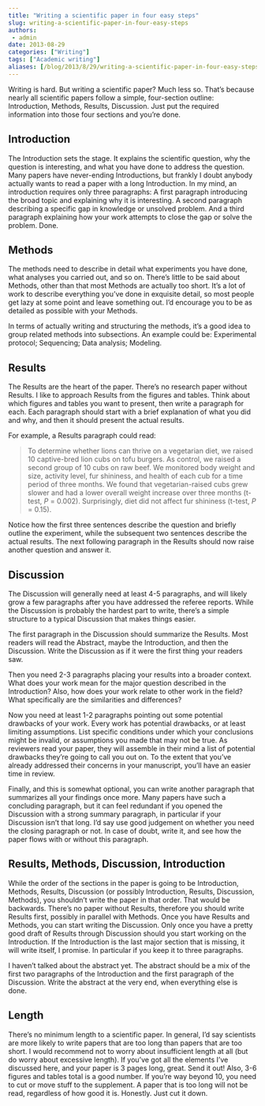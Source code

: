 ```yaml
---
title: "Writing a scientific paper in four easy steps"
slug: writing-a-scientific-paper-in-four-easy-steps
authors:
 - admin
date: 2013-08-29
categories: ["Writing"]
tags: ["Academic writing"]
aliases: [/blog/2013/8/29/writing-a-scientific-paper-in-four-easy-steps]
---
```

Writing is hard. But writing a scientific paper? Much less so. That’s because nearly all scientific papers follow a simple, four-section outline: Introduction, Methods, Results, Discussion. Just put the required information into those four sections and you’re done.

## Introduction

The Introduction sets the stage. It explains the scientific question, why the question is interesting, and what you have done to address the question. Many papers have never-ending Introductions, but frankly I doubt anybody actually wants to read a paper with a long Introduction. In my mind, an introduction requires only three paragraphs: A first paragraph introducing the broad topic and explaining why it is interesting. A second paragraph describing a specific gap in knowledge or unsolved problem. And a third paragraph explaining how your work attempts to close the gap or solve the problem. Done.

## Methods

The methods need to describe in detail what experiments you have done, what analyses you carried out, and so on. There’s little to be said about Methods, other than that most Methods are actually too short. It’s a lot of work to describe everything you’ve done in exquisite detail, so most people get lazy at some point and leave something out. I’d encourage you to be as detailed as possible with your Methods.

In terms of actually writing and structuring the methods, it’s a good idea to group related methods into subsections. An example could be: Experimental protocol; Sequencing; Data analysis; Modeling.

## Results

The Results are the heart of the paper. There’s no research paper without Results. I like to approach Results from the figures and tables. Think about which figures and tables you want to present, then write a paragraph for each. Each paragraph should start with a brief explanation of what you did and why, and then it should present the actual results.

For example, a Results paragraph could read:

> To determine whether lions can thrive on a vegetarian diet, we raised 10 captive-bred lion cubs on tofu burgers. As control, we raised a second group of 10 cubs on raw beef. We monitored body weight and size, activity level, fur shininess, and health of each cub for a time period of three months. We found that vegetarian-raised cubs grew slower and had a lower overall weight increase over three months (t-test, *P* = 0.002). Surprisingly, diet did not affect fur shininess (t-test, *P* = 0.15).

Notice how the first three sentences describe the question and briefly outline the experiment, while the subsequent two sentences describe the actual results. The next following paragraph in the Results should now raise another question and answer it.

## Discussion

The Discussion will generally need at least 4-5 paragraphs, and will likely grow a few paragraphs after you have addressed the referee reports. While the Discussion is probably the hardest part to write, there’s a simple structure to a typical Discussion that makes things easier.

The first paragraph in the Discussion should summarize the Results. Most readers will read the Abstract, maybe the Introduction, and then the Discussion. Write the Discussion as if it were the first thing your readers saw.

Then you need 2-3 paragraphs placing your results into a broader context. What does your work mean for the major question described in the Introduction? Also, how does your work relate to other work in the field? What specifically are the similarities and differences?

Now you need at least 1-2 paragraphs pointing out some potential drawbacks of your work. Every work has potential drawbacks, or at least limiting assumptions. List specific conditions under which your conclusions might be invalid, or assumptions you made that may not be true. As reviewers read your paper, they will assemble in their mind a list of potential drawbacks they’re going to call you out on. To the extent that you’ve already addressed their concerns in your manuscript, you’ll have an easier time in review.

Finally, and this is somewhat optional, you can write another paragraph that summarizes all your findings once more. Many papers have such a concluding paragraph, but it can feel redundant if you opened the Discussion with a strong summary paragraph, in particular if your Discussion isn’t that long. I’d say use good judgement on whether you need the closing paragraph or not. In case of doubt, write it, and see how the paper flows with or without this paragraph.

## Results, Methods, Discussion, Introduction

While the order of the sections in the paper is going to be Introduction, Methods, Results, Discussion (or possibly Introduction, Results, Discussion, Methods), you shouldn’t write the paper in that order. That would be backwards. There’s no paper without Results, therefore you should write Results first, possibly in parallel with Methods. Once you have Results and Methods, you can start writing the Discussion. Only once you have a pretty good draft of Results through Discussion should you start working on the Introduction. If the Introduction is the last major section that is missing, it will write itself, I promise. In particular if you keep it to three paragraphs.

I haven’t talked about the abstract yet. The abstract should be a mix of the first two paragraphs of the Introduction and the first paragraph of the Discussion. Write the abstract at the very end, when everything else is done.

## Length

There’s no minimum length to a scientific paper. In general, I’d say scientists are more likely to write papers that are too long than papers that are too short. I would recommend not to worry about insufficient length at all (but do worry about excessive length). If you’ve got all the elements I’ve discussed here, and your paper is 3 pages long, great. Send it out! Also, 3-6 figures and tables total is a good number. If you’re way beyond 10, you need to cut or move stuff to the supplement. A paper that is too long will not be read, regardless of how good it is. Honestly. Just cut it down. 
